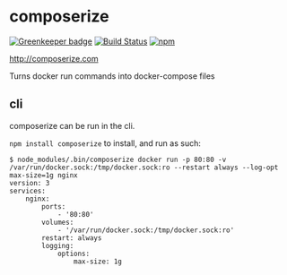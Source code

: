 # composerize

[![Greenkeeper badge](https://badges.greenkeeper.io/magicmark/composerize.svg)](https://greenkeeper.io/)
[![Build Status](https://travis-ci.org/magicmark/composerize.svg?branch=master)](https://travis-ci.org/magicmark/composerize)
[![npm](https://img.shields.io/npm/v/composerize.svg)](https://www.npmjs.com/package/composerize)

http://composerize.com

Turns docker run commands into docker-compose files

## cli
composerize can be run in the cli.

`npm install composerize` to install, and run as such:

```
$ node_modules/.bin/composerize docker run -p 80:80 -v /var/run/docker.sock:/tmp/docker.sock:ro --restart always --log-opt max-size=1g nginx
version: 3
services:
    nginx:
        ports:
            - '80:80'
        volumes:
            - '/var/run/docker.sock:/tmp/docker.sock:ro'
        restart: always
        logging:
            options:
                max-size: 1g
```
